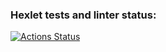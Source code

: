 ### Hexlet tests and linter status:
[![Actions Status](https://github.com/Wingle-ops/java-project-71/actions/workflows/hexlet-check.yml/badge.svg)](https://github.com/Wingle-ops/java-project-71/actions)